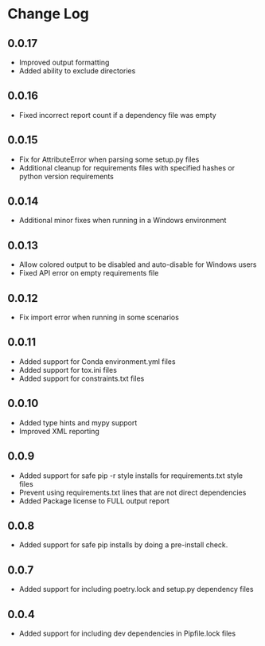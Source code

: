 # Change Log

## 0.0.17
- Improved output formatting
- Added ability to exclude directories

## 0.0.16
- Fixed incorrect report count if a dependency file was empty

## 0.0.15
- Fix for AttributeError when parsing some setup.py files
- Additional cleanup for requirements files with specified hashes or python version requirements

## 0.0.14
- Additional minor fixes when running in a Windows environment

## 0.0.13
- Allow colored output to be disabled and auto-disable for Windows users
- Fixed API error on empty requirements file

## 0.0.12
- Fix import error when running in some scenarios

## 0.0.11
- Added support for Conda environment.yml files
- Added support for tox.ini files
- Added support for constraints.txt files

## 0.0.10
- Added type hints and mypy support
- Improved XML reporting

## 0.0.9
- Added support for safe pip -r style installs for requirements.txt style files
- Prevent using requirements.txt lines that are not direct dependencies
- Added Package license to FULL output report

## 0.0.8
- Added support for safe pip installs by doing a pre-install check.

## 0.0.7
- Added support for including poetry.lock and setup.py dependency files

## 0.0.4
- Added support for including dev dependencies in Pipfile.lock files